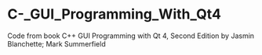 # C-_GUI_Programming_With_Qt4
Code from book C++ GUI Programming with Qt 4, Second Edition by Jasmin Blanchette; Mark Summerfield
